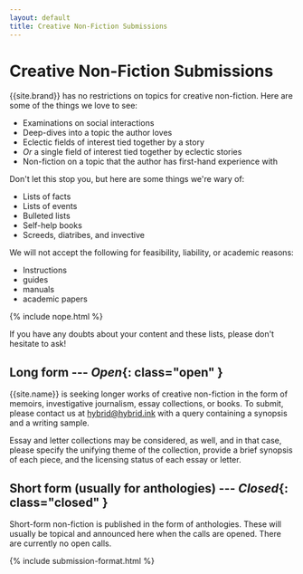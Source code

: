 ```yaml
---
layout: default
title: Creative Non-Fiction Submissions
---
```


# Creative Non-Fiction Submissions

{{site.brand}} has no restrictions on topics for creative non-fiction. Here are some of the things we love to see:

* Examinations on social interactions
* Deep-dives into a topic the author loves
* Eclectic fields of interest tied together by a story
* *Or* a single field of interest tied together by eclectic stories
* Non-fiction on a topic that the author has first-hand experience with

Don't let this stop you, but here are some things we're wary of:

* Lists of facts
* Lists of events
* Bulleted lists
* Self-help books
* Screeds, diatribes, and invective

We will not accept the following for feasibility, liability, or academic reasons:

* Instructions
* guides
* manuals
* academic papers

{% include nope.html %}

If you have any doubts about your content and these lists, please don't hesitate to ask!

## Long form --- ***Open***{: class="open" }

{{site.name}} is seeking longer works of creative non-fiction in the form of memoirs, investigative journalism, essay collections, or books. To submit, please contact us at <hybrid@hybrid.ink> with a query containing a synopsis and a writing sample.

Essay and letter collections may be considered, as well, and in that case, please specify the unifying theme of the collection, provide a brief synopsis of each piece, and the licensing status of each essay or letter.

## Short form (usually for anthologies) --- ***Closed***{: class="closed" }

Short-form non-fiction is published in the form of anthologies. These will usually be topical and announced here when the calls are opened. There are currently no open calls.

{% include submission-format.html %}
